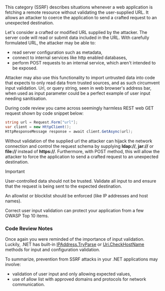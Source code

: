 
This category (SSRF) describes situations whenever a web application is fetching a remote resource without validating the user-supplied URL. It allows an attacker to coerce the application to send a crafted request to an unexpected destination.

Let's consider a crafted or modified URL supplied by the attacker. The server code will read or submit data included in the URL.
With carefully formulated URL, the attacker may be able to:

- read server configuration such as metadata,
- connect to internal services like http enabled databases,
- perform POST requests to an internal service, which aren't intended to be exposed.

Attacker may also use this functionality to import untrusted data into code that expects to only read data from trusted sources, and as such circumvent input validation.
Url, or query string, seen in web browser's address bar, when used as input parameter could be a perfect example of user input needing sanitisation. 

During code review you came across seemingly harmless REST web GET request shown by code snippet below:

```csharp
string url = Request.Form["url"];
var client = new HttpClient();
HttpResponseMessage response = await client.GetAsync(url);
```

Without validation of the supplied url the attacker can hijack the network connection and control the request schema by supplying **ldap://**, **jar://** or **file://** instead of **https://**. Furthermore, with POST method, this will allow the attacker to force the application to send a crafted request to an unexpected destination.

> [!IMPORTANT]
> User-controlled data should not be trusted. Validate all input to  and ensure that the request is being sent to the expected destination.

An allowlist or blocklist should be enforced (like IP addresses and host names).

Correct user input validation can protect your application from a few OWASP Top 10 items.

### Code Review Notes

Once again you were reminded of the importance of input validation. Luckily, .NET has built-in [IPAddress.TryParse](/dotnet/api/system.net.ipaddress.tryparse) or [Uri.CheckHostName](/dotnet/api/system.uri.checkhostname) methods for input and configuration validation.

To summarize, prevention from SSRF attacks in your .NET applications may involve:

- validation of user input and only allowing expected values,
- use of allow list with approved domains and protocols for network communication.